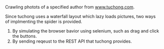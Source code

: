 Crawling photots of a specified author from www.tuchong.com.

Since tuchong uses a waterfall layout which lazy loads pictures, two ways of implmenting the spider is provided.
1. By simulating the browser bavior using selenium, such as drag and click the buttons.
2. By sending reqeust to the REST API that tuchong provides.
